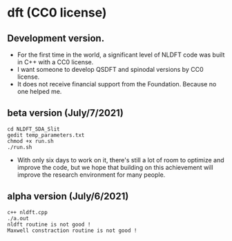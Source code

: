 # dft (CC0 license)

## Development version.
- For the first time in the world, a significant level of NLDFT code was built in C++ with a CC0 license. 
- I want someone to develop QSDFT and spinodal versions by CC0 license.
- It does not receive financial support from the Foundation. Because no one helped me. 

## beta version (July/7/2021)
	cd NLDFT_SDA_Slit
	gedit temp_parameters.txt
	chmod +x run.sh
	./run.sh
- With only six days to work on it, there's still a lot of room to optimize and improve the code, but we hope that building on this achievement will improve the research environment for many people.


## alpha version (July/6/2021)
	c++ nldft.cpp
	./a.out
	nldft routine is not good !
	Maxwell constraction routine is not good !